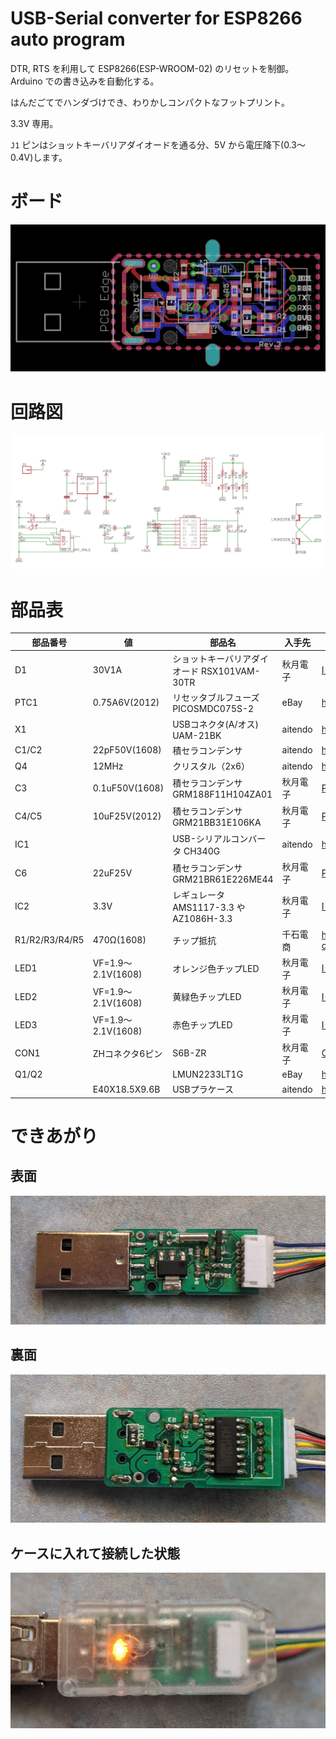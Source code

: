 # USB-Serial converter for ESP8266 auto program

DTR, RTS を利用して ESP8266(ESP-WROOM-02) のリセットを制御。Arduino での書き込みを自動化する。

はんだごてでハンダづけでき、わりかしコンパクトなフットプリント。

3.3V 専用。

`J1` ピンはショットキーバリアダイオードを通る分、5V から電圧降下(0.3～0.4V)します。

# ボード

![brd](doc/ch340-brd.png)

# 回路図

![sch](doc/ch340-sch.png)

# 部品表

| 部品番号       | 値                 | 部品名                                      | 入手先   | 備考                                                             |
| -------------- | ------------------ | ------------------------------------------- | -------- | ---------------------------------------------------------------- |
| D1             | 30V1A              | ショットキーバリアダイオード RSX101VAM-30TR | 秋月電子 | [I-05951](http://akizukidenshi.com/catalog/g/gI-05951/)          |
| PTC1           | 0.75A6V(2012)      | リセッタブルフューズ PICOSMDC075S-2         | eBay     | https://www.ebay.com/itm/263051781459                            |
| X1             |                    | USBコネクタ(A/オス) UAM-21BK                | aitendo  | http://www.aitendo.com/product/16665                             |
| C1/C2          | 22pF50V(1608)      | 積セラコンデンサ                            | aitendo  | http://www.aitendo.com/product/6989                              |
| Q4             | 12MHz              | クリスタル（2x6）                           | aitendo  | http://www.aitendo.com/product/5028                              |
| C3             | 0.1uF50V(1608)     | 積セラコンデンサ GRM188F11H104ZA01          | 秋月電子 | [P-13374](http://akizukidenshi.com/catalog/g/gP-13374/)          |
| C4/C5          | 10uF25V(2012)      | 積セラコンデンサ GRM21BB31E106KA            | 秋月電子 | [P-13388](http://akizukidenshi.com/catalog/g/gP-13388/)          |
| IC1            |                    | USB-シリアルコンバータ CH340G               | aitendo  | http://www.aitendo.com/product/11576                             |
| C6             | 22uF25V            | 積セラコンデンサ GRM21BR61E226ME44          | 秋月電子 | [P-08240](http://akizukidenshi.com/catalog/g/gP-08240/)          |
| IC2            | 3.3V               | レギュレータ AMS1117-3.3 や AZ1086H-3.3     | 秋月電子 | [I-02502](http://akizukidenshi.com/catalog/g/gI-02502/)          |
| R1/R2/R3/R4/R5 | 470Ω(1608)         | チップ抵抗                                  | 千石電商 | https://www.sengoku.co.jp/mod/sgk_cart/detail.php?code=EEHD-57GC |
| LED1           | VF=1.9～2.1V(1608) | オレンジ色チップLED                         | 秋月電子 | [I-06416](http://akizukidenshi.com/catalog/g/gI-06416/)          |
| LED2           | VF=1.9～2.1V(1608) | 黄緑色チップLED                             | 秋月電子 | [I-03980](http://akizukidenshi.com/catalog/g/gI-03980)           |
| LED3           | VF=1.9～2.1V(1608) | 赤色チップLED                               | 秋月電子 | [I-03978](http://akizukidenshi.com/catalog/g/gI-03978)           |
| CON1           | ZHコネクタ6ピン    | S6B-ZR                                      | 秋月電子 | [C-14164](http://akizukidenshi.com/catalog/g/gC-14164/)          |
| Q1/Q2          |                    | LMUN2233LT1G                                | eBay     | https://www.ebay.com/itm/262770111020                            |
|                | E40X18.5X9.6B      | USBプラケース                               | aitendo  | http://www.aitendo.com/product/16537                             |

# できあがり

## 表面

![front](doc/front.jpg)

## 裏面

![back](doc/back.jpg)

## ケースに入れて接続した状態

![done](doc/done.jpg)
